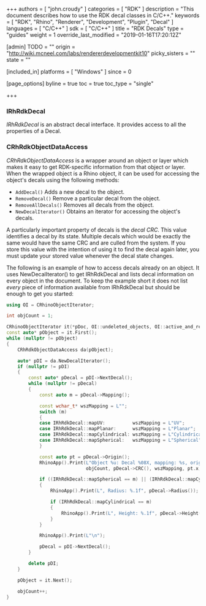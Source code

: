 +++
authors = [ "john.croudy" ]
categories = [ "RDK" ]
description = "This document describes how to use the RDK decal classes in C/C++."
keywords = [ "RDK", "Rhino", "Renderer", "Development", "Plugin", "Decal" ]
languages = [ "C/C++" ]
sdk = [ "C/C++" ]
title = "RDK Decals"
type = "guides"
weight = 1
override_last_modified = "2019-01-16T17:20:12Z"

[admin]
TODO = ""
origin = "http://wiki.mcneel.com/labs/rendererdevelopmentkit10"
picky_sisters = ""
state = ""

[included_in]
platforms = [ "Windows" ]
since = 0

[page_options]
byline = true
toc = true
toc_type = "single"

+++
### IRhRdkDecal
<a name="IRhRdkDecal"></a>
_IRhRdkDecal_ is an abstract decal interface. It provides access to all the properties of a Decal.

### CRhRdkObjectDataAccess
<a name="CRhRdkObjectDataAccess"></a>
_CRhRdkObjectDataAccess_ is a wrapper around an object or layer which makes it easy to get RDK-specific information from that object or layer. When the wrapped object is a Rhino object, it can be used for accessing the object's decals using the following methods:

* `AddDecal()` Adds a new decal to the object.
* `RemoveDecal()` Remove a particular decal from the object.
* `RemoveAllDecals()` Removes all decals from the object.
* `NewDecalIterator()` Obtains an iterator for accessing the object's decals.

A particularly important property of decals is the _decal CRC_. This value identifies a decal by its state. Multiple decals which would be exactly the same would have the same CRC and are culled from the system. If you store this value with the intention of using it to find the decal again later, you must update your stored value whenever the decal state changes.

The following is an example of how to access decals already on an object. It uses NewDecalIterator() to get IRhRdkDecal and lists decal information on every object in the document. To keep the example short it does not list _every_ piece of information available from IRhRdkDecal but should be enough to get you started:
```cpp
using OI = CRhinoObjectIterator;

int objCount = 1;

CRhinoObjectIterator it(*pDoc, OI::undeleted_objects, OI::active_and_reference_objects);
const auto* pObject = it.First();
while (nullptr != pObject)
{
	CRhRdkObjectDataAccess da(pObject);

	auto* pDI = da.NewDecalIterator();
	if (nullptr != pDI)
	{
		const auto* pDecal = pDI->NextDecal();
		while (nullptr != pDecal)
		{
			const auto m = pDecal->Mapping();

			const wchar_t* wszMapping = L"";
			switch (m)
			{
			case IRhRdkDecal::mapUV:          wszMapping = L"UV";          break;
			case IRhRdkDecal::mapPlanar:      wszMapping = L"Planar";      break;
			case IRhRdkDecal::mapCylindrical: wszMapping = L"Cylindrical"; break;
			case IRhRdkDecal::mapSpherical:   wszMapping = L"Spherical";   break;
			}

			const auto pt = pDecal->Origin();
			RhinoApp().Print(L"Object %u: Decal %08X, mapping: %s, origin: (%.1f, %.1f, %.1f)",
			                 objCount, pDecal->CRC(), wszMapping, pt.x, pt.y, pt.z);

			if ((IRhRdkDecal::mapSpherical == m) || (IRhRdkDecal::mapCylindrical == m))
			{
				RhinoApp().Print(L", Radius: %.1f", pDecal->Radius());

				if (IRhRdkDecal::mapCylindrical == m)
				{
					RhinoApp().Print(L", Height: %.1f", pDecal->Height());
				}
			}

			RhinoApp().Print(L"\n");

			pDecal = pDI->NextDecal();
		}

		delete pDI;
	}

	pObject = it.Next();

	objCount++;
}
```
